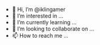 - 👋 Hi, I’m @iklingamer
- 👀 I’m interested in ...
- 🌱 I’m currently learning ...
- 💞️ I’m looking to collaborate on ...
- 📫 How to reach me ...

<!---
iklingamer/iklingamer is a ✨ special ✨ repository because its `README.md` (this file) appears on your GitHub profile.
You can click the Preview link to take a look at your changes.
--->
